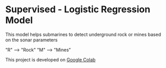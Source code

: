 # Supervised - Logistic Regression Model
This model helps submarines to detect underground rock or mines based on the sonar parameters

"R" --> "Rock"
"M" --> "Mines"

This project is developed on  [Google Colab](https://colab.research.google.com/)
